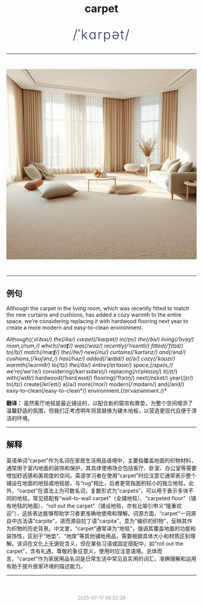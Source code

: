 <div align="center">

# carpet

<div style="margin: 30px 0;">
<h1 style="font-size: 2.5em; font-weight: 300; letter-spacing: 2px; margin: 0; color: #2c3e50;">
/ˈkɑrpət/
</h1>
</div>

</div>

---

<div align="center" style="margin: 40px 0;">

![carpet](images/carpet.png)

</div>

---

## 例句

Although the carpet in the living room, which was recently fitted to match the new curtains and cushions, has added a cozy warmth to the entire space, we’re considering replacing it with hardwood flooring next year to create a more modern and easy-to-clean environment.

*Although(/ˌɔlˈðoʊ/) the(/ðə/) carpet(/ˈkɑrpət/) in(/ɪn/) the(/ðə/) living(/ˈlɪvɪŋ/) room,(/rum,/) which(/wɪʧ/) was(/wɑz/) recently(/ˈrisəntli/) fitted(/ˈfɪtɪd/) to(/tɪ/) match(/mæʧ/) the(/ðə/) new(/nu/) curtains(/ˈkərtənz/) and(/ənd/) cushions,(/ˈkʊʃənz,/) has(/həz/) added(/ˈædɪd/) a(/ə/) cozy(/ˈkoʊzi/) warmth(/wɔrmθ/) to(/tɪ/) the(/ðə/) entire(/ɪnˈtaɪər/) space,(/speɪs,/) we’re(/we’re*/) considering(/kənˈsɪdərɪŋ/) replacing(/rɪˈpleɪsɪŋ/) it(/ɪt/) with(/wɪθ/) hardwood(/ˈhɑrdˌwʊd/) flooring(/ˈflɔrɪŋ/) next(/nɛkst/) year(/jɪr/) to(/tɪ/) create(/kriˈeɪt/) a(/ə/) more(/mɔr/) modern(/ˈmɑdərn/) and(/ənd/) easy-to-clean(/easy-to-clean*/) environment.(/ɪnˈvaɪrənmənt./)*

**翻译：** 虽然客厅地毯是最近铺设的，以配合新的窗帘和靠垫，为整个空间增添了温馨舒适的氛围，但我们正考虑明年将其替换为硬木地板，以营造更现代且便于清洁的环境。

---

## 解释

英语单词“carpet”作为名词在家居生活用品语境中，主要指覆盖地面的织物材料，通常用于室内地面的装饰和保护，其具体使用场合包括客厅、卧室、办公室等需要增加舒适感和美观度的空间。英语学习者在使用“carpet”时应注意它通常表示整个铺设在地面的地毯或地毯层，与“rug”相比，后者更常指面积较小的独立地毯，此外，“carpet”在语法上为可数名词，复数形式为“carpets”，可以用于表示多块不同的地毯，常见搭配有“wall-to-wall carpet”（全铺地毯）、“carpeted floor”（铺有地毯的地面）、“roll out the carpet”（铺设地毯，亦有比喻引申义“隆重欢迎”），这些表达能够帮助学习者更准确地使用和理解。词源方面，“carpet”一词源自中古法语“carpite”，进而源自拉丁语“carpita”，意为“编织的织物”，反映其作为织物的历史背景。中文里，“carpet”通常译为“地毯”，强调其覆盖地面的功能和装饰性，区别于“地垫”、“地席”等其他铺地用品，需要根据具体大小和材质区别理解。该词在文化上无褒贬含义，但在某些习语或固定搭配中，如“roll out the carpet”，含有礼遇、尊敬的象征意义，使用时应注意语境。总体而言，“carpet”作为家居用品名词是日常生活中常见且实用的词汇，准确理解和运用有助于提升居家环境的描述能力。


---

<div align="center" style="margin-top: 50px;">
<small style="color: #999; font-size: 0.9em;">2025-07-17 06:22:39</small>
</div>
